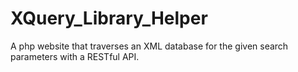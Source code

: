# XQuery_Library_Helper
A php website that traverses an XML database for the given search parameters with a RESTful API.
